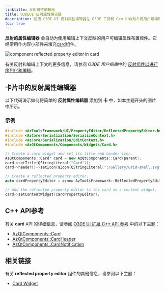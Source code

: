 ```yaml
---
linktitle: 反射属性编辑器
title: O3DEUI 反射属性编辑器
description: 使用 O3DE UI 反射属性编辑器在 O3DE 工具和 Gem 中自动布局用户可编辑的属性。
toc: true
---
```


**反射的属性编辑器** 会自动为使用编辑上下文反映的用户可编辑属性布置控件。它经常用作内容小部件来填充[card](./uidev-card-widget)组件。

![component reflected property editor in card](/images/tools-ui/component-reflected-property-editor-in-card.png)

有关反射和编辑上下文的更多信息，请参阅 *O3DE 用户指南*中的 [反射组件以进行序列化和编辑](/docs/user-guide/programming/components/reflection/reflecting-for-serialization)。

## 卡片中的反射属性编辑器

以下代码演示如何将简单的 **反射属性编辑器** 添加到 **卡** 中，如本主题开头的图片中所示。

### 示例

```cpp
#include <AzToolsFramework/UI/PropertyEditor/ReflectedPropertyEditor.hxx>
#include <AzCore/Serialization/SerializeContext.h>
#include <AzCore/Serialization/EditContext.h>
#include <AzQtComponents/Components/Widgets/Card.h>

// Create a card widget and set its title and header icon.
AzQtComponents::Card* card = new AzQtComponents::Card(parent);
card->setTitle(QStringLiteral("Card"));
card->header()->setIcon(QIcon(QStringLiteral(":/Gallery/Grid-small.svg")));

// Create a reflected property editor.
auto cardPropertyEditor = aznew AzToolsFramework::ReflectedPropertyEditor(card);

// Add the reflected property editor to the card as a content widget.
card->setContentWidget(cardPropertyEditor);
```

## C++ API参考

有关 **card** API 的详细信息，请参阅 [O3DE UI 扩展 C++ API 参考](/docs/api/frameworks/azqtcomponents/namespace_az_qt_components.html) 中的以下主题：
+  [AzQtComponents::Card](/docs/api/frameworks/azqtcomponents/class_az_qt_components_1_1_card.html)
+  [AzQtComponents::CardHeader](/docs/api/frameworks/azqtcomponents/class_az_qt_components_1_1_card_header.html)
+  [AzQtComponents::CardNotification](/docs/api/frameworks/azqtcomponents/class_az_qt_components_1_1_card_notification.html)

## 相关链接

有关 **reflected property editor** 组件的其他信息，请参阅以下主题：
+  [Card Widget](./uidev-card-widget)
